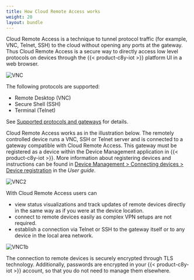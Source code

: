 ```yaml
---
title: How Cloud Remote Access works
weight: 20
layout: bundle
---
```


Cloud Remote Access is a technique to tunnel protocol traffic (for example, VNC, Telnet, SSH) to the cloud without opening any ports at the gateway. Thus Cloud Remote Access is a secure way to directly access low level protocols on devices through the {{< product-c8y-iot >}} platform UI in a web browser.


![VNC](/images/cra/cra-VNC1a.png)

The following protocols are supported:

* Remote Desktop (VNC)
* Secure Shell (SSH)
* Terminal (Telnet)

See [Supported protocols and gateways](/cloud-remote-access/communication/#supported-protocols) for details.

Cloud Remote Access works as in the illustration below. The remotely controlled device runs a VNC, SSH or Telnet server and is connected to a gateway compatible with Cloud Remote Access. This gateway must be registered as a device within the Device Management application in {{< product-c8y-iot >}}. More information about registering devices and instructions can be found in [Device Management > Connecting devices > Device registration](/users-guide/device-management/#connecting-devices) in the *User guide*.

![VNC2](/images/cra/cra-VNC2.png)

With Cloud Remote Access users can

* view status visualizations and track updates of remote devices directly in the same way as if you were at the device location.
* connect to remote devices easily as complex VPN setups are not required.
* establish a connection via Telnet or SSH to the gateway itself or to any device in the local area network.

![VNC1b](/images/cra/cra-VNC1b.png)

The connection to remote devices is securely encrypted through TLS technology. Additionally, passwords are encrypted in your {{< product-c8y-iot >}} account, so that you do not need to manage them elsewhere.

